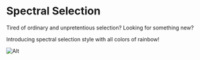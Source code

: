 # Spectral Selection

Tired of ordinary and unpretentious selection? Looking for something new?

Introducing spectral selection style with all colors of rainbow!

![Alt](https://github.com/Tizoner/Spectral-selection/blob/master/example.gif)
